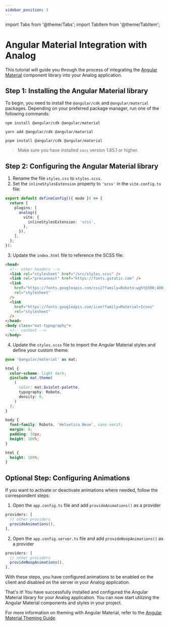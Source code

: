 ```yaml
---
sidebar_position: 3
---
```


import Tabs from '@theme/Tabs';
import TabItem from '@theme/TabItem';

# Angular Material Integration with Analog

This tutorial will guide you through the process of integrating the [Angular Material](https://material.angular.io) component library into your Analog application.

## Step 1: Installing the Angular Material library

To begin, you need to install the `@angular/cdk` and `@angular/material` packages. Depending on your preferred package manager, run one of the following commands:

<Tabs groupId="package-manager">
  <TabItem value="npm">

```shell
npm install @angular/cdk @angular/material
```

  </TabItem>

  <TabItem label="yarn" value="yarn">

```shell
yarn add @angular/cdk @angular/material
```

  </TabItem>

  <TabItem value="pnpm">

```shell
pnpm install @angular/cdk @angular/material
```

  </TabItem>
</Tabs>

> Make sure you have installed `sass` version 1.85.1 or higher.

## Step 2: Configuring the Angular Material library

1. Rename the file `styles.css` to `styles.scss`.
2. Set the `inlineStylesExtension` property to `'scss'` in the `vite.config.ts` file:

```ts
export default defineConfig(({ mode }) => {
  return {
    plugins: [
      analog({
        vite: {
          inlineStylesExtension: 'scss',
        },
      }),
    ],
  };
});
```

3. Update the `index.html` file to reference the SCSS file:

```html
<head>
  <!-- other headers -->
  <link rel="stylesheet" href="/src/styles.scss" />
  <link rel="preconnect" href="https://fonts.gstatic.com" />
  <link
    href="https://fonts.googleapis.com/css2?family=Roboto:wght@300;400;500&display=swap"
    rel="stylesheet"
  />
  <link
    href="https://fonts.googleapis.com/icon?family=Material+Icons"
    rel="stylesheet"
  />
</head>
<body class="mat-typography">
  <!-- content -->
</body>
```

4. Update the `styles.scss` file to import the Angular Material styles and define your custom theme:

```scss
@use '@angular/material' as mat;

html {
  color-scheme: light dark;
  @include mat.theme(
    (
      color: mat.$violet-palette,
      typography: Roboto,
      density: 0,
    )
  );
}

body {
  font-family: Roboto, 'Helvetica Neue', sans-serif;
  margin: 0;
  padding: 30px;
  height: 100%;
}

html {
  height: 100%;
}
```

## Optional Step: Configuring Animations

If you want to activate or deactivate animations where needed, follow the correspondent steps:

1. Open the `app.config.ts` file and add `provideAnimations()` as a provider

```ts
providers: [
  // other providers
  provideAnimations(),
],
```

2. Open the `app.config.server.ts` file and add `provideNoopAnimations()` as a provider

```ts
providers: [
  // other providers
  provideNoopAnimations(),
],
```

With these steps, you have configured animations to be enabled on the client and disabled on the server in your Analog application.

That's it! You have successfully installed and configured the Angular Material library for your Analog application. You can now start utilizing the Angular Material components and styles in your project.

For more information on theming with Angular Material, refer to the [Angular Material Theming Guide](https://material.angular.io/guide/theming).
